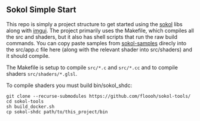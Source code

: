 ## Sokol Simple Start

This repo is simply a project structure to get started using the [sokol](https://github.com/floooh/sokol) libs along with [imgui](https://github.com/ocornut/imgui). The project primarily uses the Makefile, which compiles all the src and shaders, but it also has shell scripts that run the raw build commands. You can copy paste samples from [sokol-samples](https://github.com/floooh/sokol-samples/tree/master/sapp) direcly into the src/app.c file here (along with the relevant shader into src/shaders) and it should compile.

The Makefile is setup to compile `src/*.c` and `src/*.cc` and to compile shaders `src/shaders/*.glsl`.


To compile shaders you must build bin/sokol_shdc:

```
git clone --recurse-submodules https://github.com/floooh/sokol-tools/
cd sokol-tools
sh build_docker.sh
cp sokol-shdc path/to/this_project/bin
```
